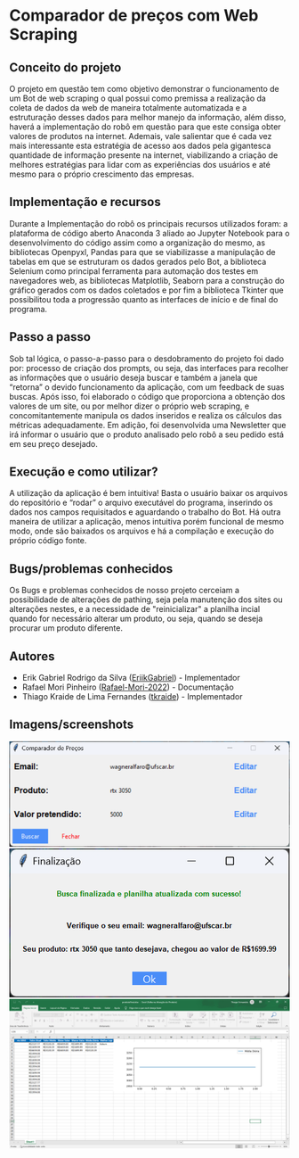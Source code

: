 # Comparador de preços com Web Scraping

## Conceito do projeto
O projeto em questão tem como objetivo demonstrar o funcionamento de um Bot de web scraping o qual possui como premissa a realização da coleta de dados da web de maneira totalmente automatizada e a estruturação desses dados para melhor manejo da informação, além disso, haverá a implementação do robô em questão para que este consiga obter valores de produtos na internet. Ademais, vale salientar que é cada vez mais interessante esta estratégia de acesso aos dados pela gigantesca quantidade de informação presente na internet, viabilizando a criação de melhores estratégias para lidar com as experiências dos usuários e até mesmo para o próprio crescimento das empresas. 
  
## Implementação e recursos
Durante a Implementação do robô os principais recursos utilizados foram: a plataforma de código aberto Anaconda 3 aliado ao Jupyter Notebook para o desenvolvimento do código assim como a organização do mesmo, as bibliotecas Openpyxl, Pandas para que se viabilizasse a manipulação de tabelas em que se estruturam os dados gerados pelo Bot, a biblioteca Selenium como principal ferramenta para automação dos testes em navegadores web, as bibliotecas Matplotlib, Seaborn para a construção do gráfico gerados com os dados coletados e por fim a biblioteca Tkinter que possibilitou toda a progressão quanto as interfaces de início e de final do programa.

## Passo a passo
Sob tal lógica, o passo-a-passo para o desdobramento do projeto foi dado por: processo de criação dos prompts, ou seja, das interfaces para recolher as informações que o usuário deseja buscar e também a janela que “retorna” o devido funcionamento da aplicação, com um feedback de suas buscas. Após isso, foi elaborado o código que proporciona a obtenção dos valores de um site, ou por melhor dizer o próprio web scraping,  e concomitantemente manipula os dados inseridos e realiza os cálculos das métricas adequadamente. Em adição, foi desenvolvida uma Newsletter que irá informar o usuário que o produto analisado pelo robô a seu pedido está em seu preço desejado.

## Execução e como utilizar?
A utilização da aplicação é bem intuitiva! Basta o usuário baixar os arquivos do repositório e “rodar” o arquivo executável do programa, inserindo os dados nos campos requisitados e aguardando o trabalho do Bot. Há outra maneira de utilizar a aplicação, menos intuitiva porém funcional de mesmo modo, onde são baixados os arquivos e há a compilação e execução do próprio código fonte.

## Bugs/problemas conhecidos
Os Bugs e problemas conhecidos de nosso projeto cerceiam a possibilidade de alterações de pathing, seja pela manutenção dos sites ou alterações nestes, e a necessidade de "reinicializar" a planilha incial quando for necessário alterar um produto, ou seja, quando se deseja procurar um produto diferente.

## Autores
* Erik Gabriel Rodrigo da Silva ([EriikGabriel](https://github.com/EriikGabriel)) - Implementador
* Rafael Mori Pinheiro ([Rafael-Mori-2022](https://github.com/Rafael-Mori-2022)) - Documentação
* Thiago Kraide de Lima Fernandes ([tkraide](https://github.com/tkraide)) - Implementador

## Imagens/screenshots
![Imagem](Imagens/Prompt_Inicial.png) </br>
![Imagem](Imagens/Prompt_Final.png) </br>
![Imagem](Imagens/Planilha_Final.png) </br>